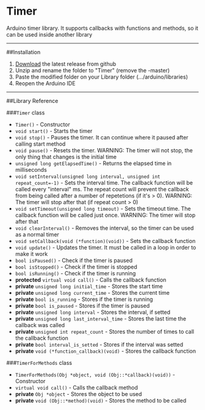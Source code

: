 # Timer
Arduino timer library. It supports callbacks with functions and methods, so it can be used inside another library

------------------------
##Installation
1. [Download](https://github.com/brunocalou/Timer/archive/master.zip) the latest release from github
2. Unzip and rename the folder to "Timer" (remove the -master)
3. Paste the modified folder on your Library folder (.../arduino/libraries)
4. Reopen the Arduino IDE

------------------------

##Library Reference

###`Timer` class

*  `Timer()` - Constructor
*  `void start()` - Starts the timer
*  `void stop()` - Pauses the timer. It can continue where it paused after calling start method
*  `void pause()` - Resets the timer. WARNING: The timer will not stop, the only thing that changes is the initial time
*  `unsigned long getElapsedTime()` - Returns the elapsed time in milliseconds
*  `void setInterval(unsigned long interval, unsigned int repeat_count=-1)` - Sets the interval time. The callback function will be called every "interval" ms. The repeat count will prevent the callback from being called after a number of repetetions (if it's > 0). WARNING: The timer will stop after that (if repeat count > 0)
*  `void setTimeout(unsigned long timeout)` - Sets the timeout time. The callback function will be called just once. WARNING: The timer will stop after that
*  `void clearInterval()` - Removes the interval, so the timer can be used as a normal timer
*  `void setCallback(void (*function)(void))` - Sets the callback function
*  `void update()` - Updates the timer. It must be called in a loop in order to make it work
*  `bool isPaused()` - Check if the timer is paused
*  `bool isStopped()` - Check if the timer is stopped
*  `bool isRunning()` - Check if the timer is running
*  **protected** `virtual void call()` - Calls the callback function
*  **private** `unsigned long initial_time` - Stores the start time
*  **private** `unsigned long current_time` - Stores the current time
*  **private** `bool is_running` - Stores if the timer is running
*  **private** `bool is_paused` - Stores if the timer is paused
*  **private** `unsigned long interval` - Stores the interval, if setted
*  **private** `unsigned long last_interval_time` - Stores the last time the callback was called
*  **private** `unsigned int repeat_count` - Stores the number of times to call the callback function
*  **private** `bool interval_is_setted` - Stores if the interval was setted
*  **private** `void (*function_callback)(void)` - Stores the callback function

###`TimerForMethods` class

*  `TimerForMethods(Obj *object, void (Obj::*callback)(void))` - Constructor
*  `virtual void call()` - Calls the callback method
*  **private** `Obj *object` - Stores the object to be used
*  **private** `void (Obj::*method)(void)` - Stores the method to be called
